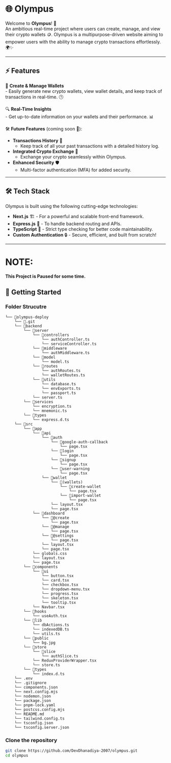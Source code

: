# 🌐 Olympus

Welcome to **Olympus**! 🎉  
An ambitious real-time project where users can create, manage, and view their crypto wallets 🪙. Olympus is a multipurpose-driven website aiming to empower users with the ability to manage crypto transactions effortlessly. 🌍✨

---

## ⚡ Features

💼 **Create & Manage Wallets**  
    - Easily generate new crypto wallets, view wallet details, and keep track of transactions in real-time. 🕒

🔍 **Real-Time Insights**  
    - Get up-to-date information on your wallets and their performance. 📊

🛠️ **Future Features** (coming soon 🚀):
- **Transactions History** 📜  
    - Keep track of all your past transactions with a detailed history log.
- **Integrated Crypto Exchange** 💱  
    - Exchange your crypto seamlessly within Olympus.
- **Enhanced Security** 🛡️  
    - Multi-factor authentication (MFA) for added security.

---

## 🛠️ Tech Stack

Olympus is built using the following cutting-edge technologies:

- **Next.js** 🏗️ - For a powerful and scalable front-end framework.
- **Express.js** 🚀 - To handle backend routing and APIs.
- **TypeScript** 🔧 - Strict type checking for better code maintainability.
- **Custom Authentication** 🔒 - Secure, efficient, and built from scratch!

---
# NOTE: 
**This Project is Paused for some time.**

## 🚀 Getting Started

### Folder Strucutre

```
└── 📁olympus-deploy
    └── 📁.git
    └── 📁backend
        └── 📁server
            └── 📁controllers
                └── authController.ts
                └── serviceController.ts
            └── 📁middleware
                └── authMiddleware.ts
            └── 📁model
                └── model.ts
            └── 📁routes
                └── authRoutes.ts
                └── walletRoutes.ts
            └── 📁utils
                └── database.ts
                └── envExports.ts
                └── passport.ts
            └── server.ts
        └── 📁services
            └── encryption.ts
            └── mnemonic.ts
        └── 📁types
            └── express.d.ts
    └── 📁src
        └── 📁app
            └── 📁api
                └── 📁auth
                    └── 📁google-auth-callback
                        └── page.tsx
                    └── 📁login
                        └── page.tsx
                    └── 📁signup
                        └── page.tsx
                    └── 📁user-warning
                        └── page.tsx
                └── 📁wallet
                    └── 📁(wallets)
                        └── 📁create-wallet
                            └── page.tsx
                        └── 📁import-wallet
                            └── page.tsx
                    └── layout.tsx
                    └── page.tsx
            └── 📁dashboard
                └── 📁@create
                    └── page.tsx
                └── 📁@manage
                    └── page.tsx
                └── 📁@settings
                    └── page.tsx
                └── layout.tsx
                └── page.tsx
            └── globals.css
            └── layout.tsx
            └── page.tsx
        └── 📁components
            └── 📁ui
                └── button.tsx
                └── card.tsx
                └── checkbox.tsx
                └── dropdown-menu.tsx
                └── progress.tsx
                └── skeleton.tsx
                └── tooltip.tsx
            └── Navbar.tsx
        └── 📁hooks
            └── useAuth.tsx
        └── 📁lib
            └── dbActions.ts
            └── indexedDB.ts
            └── utils.ts
        └── 📁public
            └── bg.jpg
        └── 📁store
            └── 📁slice
                └── authSlice.ts
            └── ReduxProviderWrapper.tsx
            └── store.ts
        └── 📁types
            └── index.d.ts
    └── .env
    └── .gitignore
    └── components.json
    └── next.config.mjs
    └── nodemon.json
    └── package.json
    └── pnpm-lock.yaml
    └── postcss.config.mjs
    └── README.md
    └── tailwind.config.ts
    └── tsconfig.json
    └── tsconfig.server.json
```

### Clone the repository

```bash
git clone https://github.com/DevDhanadiya-2007/olympus.git
cd olympus
